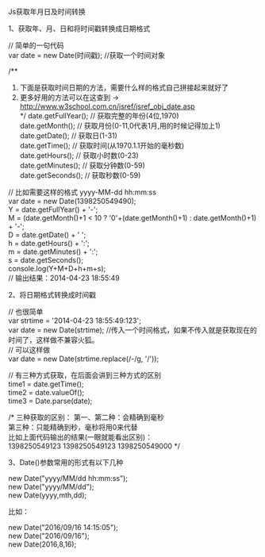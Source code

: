 Js获取年月日及时间转换  

1、获取年、月、日和将时间戳转换成日期格式  

// 简单的一句代码  
var date = new Date(时间戳); //获取一个时间对象  


/**
 1. 下面是获取时间日期的方法，需要什么样的格式自己拼接起来就好了  
 2. 更多好用的方法可以在这查到 -> http://www.w3school.com.cn/jsref/jsref_obj_date.asp  
 */
date.getFullYear();  // 获取完整的年份(4位,1970)  
date.getMonth();  // 获取月份(0-11,0代表1月,用的时候记得加上1)  
date.getDate();  // 获取日(1-31)  
date.getTime();  // 获取时间(从1970.1.1开始的毫秒数)  
date.getHours();  // 获取小时数(0-23)  
date.getMinutes();  // 获取分钟数(0-59)  
date.getSeconds();  // 获取秒数(0-59)  

 

// 比如需要这样的格式 yyyy-MM-dd hh:mm:ss  
var date = new Date(1398250549490);  
Y = date.getFullYear() + '-';  
M = (date.getMonth()+1 < 10 ? '0'+(date.getMonth()+1) : date.getMonth()+1) + '-';  
D = date.getDate() + ' ';  
h = date.getHours() + ':';  
m = date.getMinutes() + ':';  
s = date.getSeconds();   
console.log(Y+M+D+h+m+s);   
// 输出结果：2014-04-23 18:55:49  

 

2、将日期格式转换成时间戳  

// 也很简单  
var strtime = '2014-04-23 18:55:49:123';  
var date = new Date(strtime); //传入一个时间格式，如果不传入就是获取现在的时间了，这样做不兼容火狐。  
// 可以这样做  
var date = new Date(strtime.replace(/-/g, '/'));  


// 有三种方式获取，在后面会讲到三种方式的区别  
time1 = date.getTime();  
time2 = date.valueOf();  
time3 = Date.parse(date);  


/* 
三种获取的区别：
第一、第二种：会精确到毫秒  
第三种：只能精确到秒，毫秒将用0来代替  
比如上面代码输出的结果(一眼就能看出区别)：  
1398250549123
1398250549123
1398250549000 
*/

 

3、Date()参数常用的形式有以下几种  

 

new Date("yyyy/MM/dd hh:mm:ss");  
new Date("yyyy/MM/dd");  
new Date(yyyy,mth,dd);  

比如：  

new Date("2016/09/16 14:15:05");  
new Date("2016/09/16");  
new Date(2016,8,16);  
